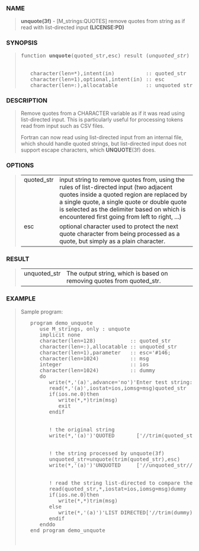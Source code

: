 <?
<body>
  <a name="top"></a>
  <div id="Container">
    <div id="Content">
      <div class="c175">
      </div><a name="0"></a>
      <h3><a name="0">NAME</a></h3>
      <blockquote>
        <b>unquote(3f)</b> - [M_strings:QUOTES] remove quotes from string as if read with list-directed input <b>(LICENSE:PD)</b>
      </blockquote><a name="contents"></a>
      <h3><a name="8">SYNOPSIS</a></h3>
      <blockquote>
        <pre>
function <b>unquote</b>(quoted_str,esc) result (<i>unquoted_str</i>)
<br />
   character(len=*),intent(in)          :: quoted_str
   character(len=1),optional,intent(in) :: esc
   character(len=:),allocatable         :: unquoted_str
</pre>
      </blockquote><a name="2"></a>
      <h3><a name="2">DESCRIPTION</a></h3>
      <blockquote>
        Remove quotes from a CHARACTER variable as if it was read using list-directed input. This is particularly useful for processing tokens read from
        input such as CSV files.
        <p>Fortran can now read using list-directed input from an internal file, which should handle quoted strings, but list-directed input does not
        support escape characters, which <b>UNQUOTE</b>(3f) does.</p>
      </blockquote><a name="3"></a>
      <h3><a name="3">OPTIONS</a></h3>
      <blockquote>
        <table cellpadding="3">
          <tr valign="top">
            <td class="c176" colspan="1">quoted_str</td>
            <td>input string to remove quotes from, using the rules of list-directed input (two adjacent quotes inside a quoted region are replaced by a
            single quote, a single quote or double quote is selected as the delimiter based on which is encountered first going from left to right,
            ...)</td>
          </tr>
          <tr valign="top">
            <td class="c176" width="6%" nowrap="nowrap">esc</td>
            <td valign="bottom">optional character used to protect the next quote character from being processed as a quote, but simply as a plain
            character.</td>
          </tr>
        </table>
      </blockquote><a name="4"></a>
      <h3><a name="4">RESULT</a></h3>
      <blockquote>
        <table cellpadding="3">
          <tr valign="top">
            <td class="c177" colspan="1">unquoted_str</td>
            <td>The output string, which is based on removing quotes from quoted_str.</td>
          </tr>
        </table>
      </blockquote><a name="5"></a>
      <h3><a name="5">EXAMPLE</a></h3>
      <blockquote>
        Sample program:
        <pre>
   program demo_unquote
      use M_strings, only : unquote
      implicit none
      character(len=128)           :: quoted_str
      character(len=:),allocatable :: unquoted_str
      character(len=1),parameter   :: esc='#146;
      character(len=1024)          :: msg
      integer                      :: ios
      character(len=1024)          :: dummy
      do
         write(*,'(a)',advance='no')'Enter test string:'
         read(*,'(a)',iostat=ios,iomsg=msg)quoted_str
         if(ios.ne.0)then
            write(*,*)trim(msg)
            exit
         endif
<br />
         ! the original string
         write(*,'(a)')'QUOTED       ['//trim(quoted_str)//']'
<br />
         ! the string processed by unquote(3f)
         unquoted_str=unquote(trim(quoted_str),esc)
         write(*,'(a)')'UNQUOTED     ['//unquoted_str//']'
<br />
         ! read the string list-directed to compare the results
         read(quoted_str,*,iostat=ios,iomsg=msg)dummy
         if(ios.ne.0)then
            write(*,*)trim(msg)
         else
            write(*,'(a)')'LIST DIRECTED['//trim(dummy)//']'
         endif
      enddo
   end program demo_unquote
<br />
</pre>
      </blockquote><a name="6"></a>
    </div>
  </div>
</body>
